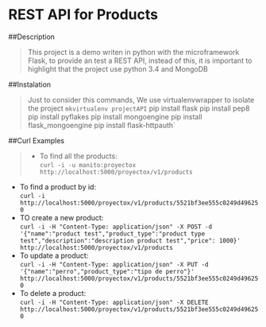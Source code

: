 # REST API for Products

##Description
>This project is a demo writen in python with the microframework Flask, to provide an test a REST API, instead of this, it is important to highlight that the project use python 3.4 and MongoDB

##Instalation
>Just to consider this commands, We use virtualenvwrapper to isolate the project
`mkvirtualenv projectAPI`
pip install flask
pip install pep8
pip install pyflakes
pip install mongoengine
pip install flask_mongoengine
pip install flask-httpauth`

##Curl Examples
> * To find all the products:  
`curl -i -u manito:proyectox http://localhost:5000/proyectox/v1/products`
* To find a product by id:  
`curl -i http://localhost:5000/proyectox/v1/products/5521bf3ee555c0249d496250`
* TO create a new product:  
`curl -i -H "Content-Type: application/json" -X POST -d '{"name":"product test","product_type":"product type test","description":"description product test","price": 1000}' http://localhost:5000/proyectox/v1/products`
* To update a product:  
`curl -i -H "Content-Type: application/json" -X PUT -d '{"name":"perro","product_type":"tipo de perro"}' http://localhost:5000/proyectox/v1/products/5521bf3ee555c0249d496250`
* To delete a product:  
`curl -i -H "Content-Type: application/json" -X DELETE http://localhost:5000/proyectox/v1/products/5521bf3ee555c0249d496250`
